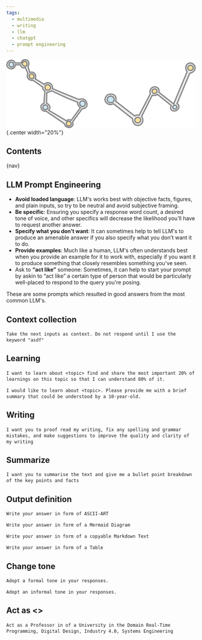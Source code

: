 ```yaml
---
tags:
  - multimedia
  - writing
  - llm
  - chatgpt
  - prompt engineering
---
```


![](img/logo.svg){.center width="20%"}

## Contents

{nav}

## LLM Prompt Engineering

- **Avoid loaded language**: LLM's works best with objective facts, figures, and plain inputs, so try to be neutral and avoid subjective framing.
- **Be specific**: Ensuring you specify a response word count, a desired tone of voice, and other specifics will decrease the likelihood you’ll have to request another answer.
- **Specify what you don’t want**: It can sometimes help to tell LLM's to produce an amenable answer if you also specify what you don’t want it to do.
- **Provide examples**: Much like a human, LLM's often understands best when you provide an example for it to work with, especially if you want it to produce something that closely resembles something you’ve seen.
- Ask to **“act like”** someone: Sometimes, it can help to start your prompt by askin to “act like” a certain type of person that would be particularly well-placed to respond to the query you're posing.

These are some prompts which resulted in good answers from the most common LLM's.

## Context collection

```
Take the next inputs as context. Do not respond until I use the keyword "asdf"
```

## Learning

```
I want to learn about <topic> find and share the most important 20% of learnings on this topic so that I can understand 80% of it.
```

```
I would like to learn about <topic>. Please provide me with a brief summary that could be understood by a 10-year-old.
```

## Writing

```
I want you to proof read my writing, fix any spelling and grammar mistakes, and make suggestions to improve the quality and clarity of my writing
```

## Summarize

```
I want you to summarise the text and give me a bullet point breakdown of the key points and facts
```

## Output definition

```
Write your answer in form of ASCII-ART
```

```
Write your answer in form of a Mermaid Diagram
```

```
Write your answer in form of a copyable Markdown Text
```

```
Write your answer in form of a Table
```

## Change tone

```
Adopt a formal tone in your responses.
```

```
Adopt an informal tone in your responses.
```

## Act as <>

```
Act as a Professor in of a University in the Domain Real-Time Programming, Digital Design, Industry 4.0, Systems Engineering
```
